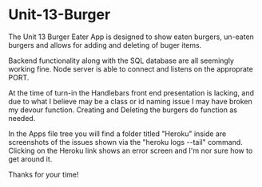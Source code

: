 # Unit-13-Burger

The Unit 13 Burger Eater App is designed to show eaten burgers, un-eaten burgers and allows for adding and deleting of buger items. 

Backend functionality along with the SQL database are all seemingly working fine. Node server is able to connect and listens on the approprate PORT. 

At the time of turn-in the Handlebars front end presentation is lacking, and due to what I believe may be a class or id naming issue I may have broken my devour function. Creating and Deleting the burgers do function as needed. 

In the Apps file tree you will find a folder titled "Heroku" inside are screenshots of the issues shown via the "heroku logs --tail" command. Clicking on the Heroku link shows an error screen and I'm nor sure how to get around it. 

Thanks for your time!